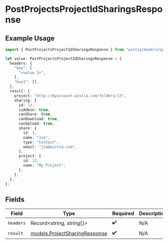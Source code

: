 # PostProjectsProjectIdSharingsResponse

## Example Usage

```typescript
import { PostProjectsProjectIdSharingsResponse } from "wistia/models/operations";

let value: PostProjectsProjectIdSharingsResponse = {
  headers: {
    "key": [
      "<value 1>",
    ],
    "key1": [],
  },
  result: {
    project: "http://myaccount.wistia.com/folders/13",
    sharing: {
      id: 14,
      isAdmin: true,
      canShare: true,
      canDownload: true,
      canUpload: true,
      share: {
        id: 3,
        name: "Jim",
        type: "Contact",
        email: "jim@wistia.com",
      },
      project: {
        id: 13,
        name: "My Project",
      },
    },
  },
};
```

## Fields

| Field                                                                   | Type                                                                    | Required                                                                | Description                                                             |
| ----------------------------------------------------------------------- | ----------------------------------------------------------------------- | ----------------------------------------------------------------------- | ----------------------------------------------------------------------- |
| `headers`                                                               | Record<string, *string*[]>                                              | :heavy_check_mark:                                                      | N/A                                                                     |
| `result`                                                                | [models.ProjectSharingResponse](../../models/projectsharingresponse.md) | :heavy_check_mark:                                                      | N/A                                                                     |